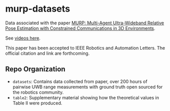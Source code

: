 # murp-datasets

Data associated with the paper [MURP: Multi-Agent Ultra-Wideband Relative Pose Estimation with Constrained Communications in 3D Environments](https://arxiv.org/pdf/2312.17731.pdf).

See [videos here](https://drive.google.com/drive/folders/1s1DIpRvYVmcxPkHKOuc16UlsfbAFZdms?usp=drive_link).

This paper has been accepted to IEEE Robotics and Automation Letters. The official citation and link are forthcoming.

## Repo Organization
* `datasets`: Contains data collected from paper, over 200 hours of pairwise UWB range measurements with ground truth open sourced for the robotics community.
* `table2`: Supplementary material showing how the theoretical values in Table II were produced.
